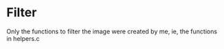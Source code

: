 # Filter
Only the functions to filter the image were created by me, ie, the functions in helpers.c

